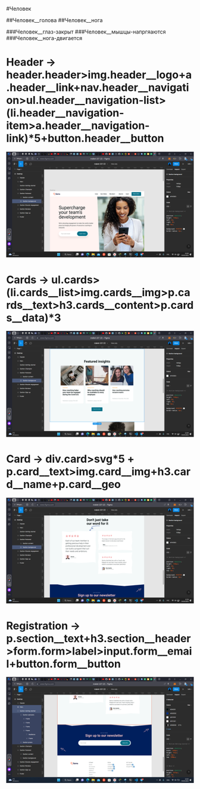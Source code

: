 #Человек

##Человек__голова
##Человек__нога

###Человек__глаз-закрыт
###Человек__мышцы-напргяаются
###Человек__нога-двигается

# Header -> header.header>img.header__logo+a.header__link+nav.header__navigation>ul.header__navigation-list>(li.header__navigation-item>a.header__navigation-link)*5+button.header__button
![Image alt](Header.png)
# Cards -> ul.cards>(li.cards__list>img.cards__img>p.cards__text>h3.cards__content>p.cards__data)*3
![Image alt](Cards.png)
# Card -> div.card>svg*5 + p.card__text>img.card__img+h3.card__name+p.card__geo
![Image alt](Card.png)
# Registration -> p.section__text+h3.section__header>form.form>label>input.form__email+button.form__button
![Image alt](registration.png)
